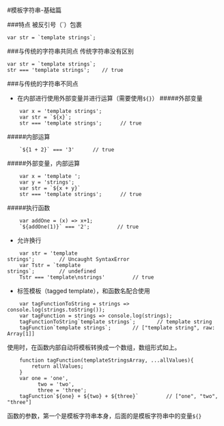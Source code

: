 #模板字符串-基础篇

###特点
被反引号（`）包裹
```
var str = `template strings`;
```

###与传统的字符串共同点
传统字符串没有区别
```
var str = `template strings`;
str === 'template strings';    // true
```

###与传统的字符串不同点
* 在内部进行使用外部变量并进行运算（需要使用```${}```）
#####外部变量
```
    var x = 'template strings';
    var str = `${x}`;
    str === 'template strings';      // true 
```
#####内部运算
```
    `${1 + 2}` === '3'      // true
```
#####外部变量，内部运算
```
    var x = 'template ';
    var y = 'strings';
    var str = `${x + y}`
    str === 'template strings';      // true
```
#####执行函数
```
    var addOne = (x) => x+1;
    `${addOne(1)}` === '2';         // true
```
* 允许换行
```
    var str = 'template
strings';        // Uncaught SyntaxError
    var Tstr = `template
strings`;        // undefined
    Tstr === 'template\nstrings'         // true
```
* 标签模板（tagged template），和函数名配合使用
```
    var tagFunctionToString = strings => console.log(strings.toString());
    var tagFunction = strings => console.log(strings);
    tagFunctionToString`template strings`;       // template string
    tagFunction`template strings`;       // ["template string", raw: Array[1]]
```
使用时，在函数内部自动将模板转换成一个数组，数组形式如上。
```
    function tagFunction(templateStringsArray, ...allValues){
        return allValues;
    }
    var one = 'one',
          two = 'two',
          three = 'three';
    tagFunction`${one} + ${two} + ${three}`         // ["one", "two", "three"]
```
函数的参数，第一个是模板字符串本身，后面的是模板字符串中的变量```${}```
